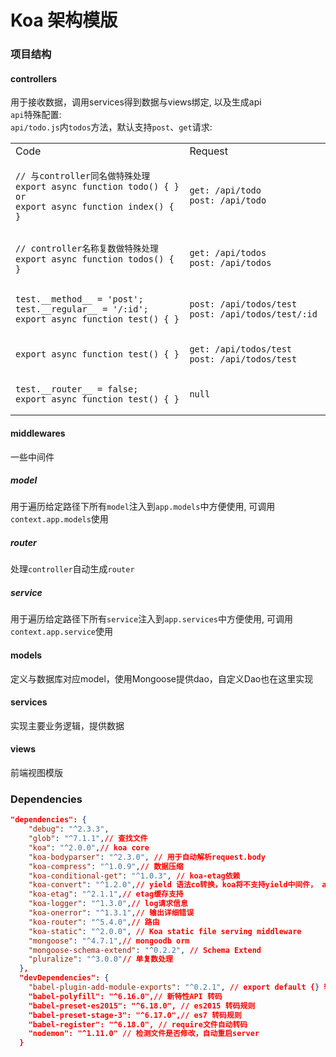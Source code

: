 # Koa 架构模版

### 项目结构

#### controllers
用于接收数据，调用services得到数据与views绑定, 以及生成api  
`api`特殊配置:  
`api/todo.js`内`todos`方法，默认支持`post`、`get`请求:
  
<table>
  <tr>
    <td>Code</td>
    <td>Request</td>
  </tr>
  <tr>
  <td>
    
    // 与controller同名做特殊处理
    export async function todo() { }
    or 
    export async function index() { }
        
  </td>
  <td>
          
    get: /api/todo
    post: /api/todo
           
  </td>
  </tr>
  <tr>
  <td>
    
    // controller名称复数做特殊处理
    export async function todos() { }
      
  </td>
  <td>
        
    get: /api/todos
    post: /api/todos
          
  </td>
  </tr>
  <tr>
  <td>
    
    test.__method__ = 'post';
    test.__regular__ = '/:id';
    export async function test() { }
  
  </td>
  <td>
    
    post: /api/todos/test
    post: /api/todos/test/:id 
      
  </td>
  </tr>
  <tr>
  <td>
      
    export async function test() { }
    
  </td>
  <td>
      
    get: /api/todos/test
    post: /api/todos/test
        
  </td>
  </tr>
  <tr>
  <td>
    
    test.__router__ = false;
    export async function test() { }
    
  </td>
  <td>
      
    null
        
  </td>
  </tr>
</table>

#### middlewares
一些中间件
##### model
用于遍历给定路径下所有`model`注入到`app.models`中方便使用, 可调用`context.app.models`使用
##### router
处理`controller`自动生成`router`
##### service
用于遍历给定路径下所有`service`注入到`app.services`中方便使用, 可调用`context.app.service`使用

#### models
定义与数据库对应model，使用Mongoose提供dao，自定义Dao也在这里实现

#### services
实现主要业务逻辑，提供数据

#### views
前端视图模版


### Dependencies

```json
"dependencies": {
    "debug": "^2.3.3",
    "glob": "^7.1.1",// 查找文件
    "koa": "^2.0.0",// koa core
    "koa-bodyparser": "^2.3.0", // 用于自动解析request.body
    "koa-compress": "^1.0.9",// 数据压缩
    "koa-conditional-get": "^1.0.3", // koa-etag依赖
    "koa-convert": "^1.2.0",// yield 语法co转换，koa将不支持yield中间件， async/await 调用yield也需要转化下
    "koa-etag": "^2.1.1",// etag缓存支持
    "koa-logger": "^1.3.0",// log请求信息
    "koa-onerror": "^1.3.1",// 输出详细错误
    "koa-router": "^5.4.0",// 路由
    "koa-static": "^2.0.0", // Koa static file serving middleware
    "mongoose": "^4.7.1",// mongoodb orm
    "mongoose-schema-extend": "^0.2.2", // Schema Extend
    "pluralize": "^3.0.0"// 单复数处理
  },
  "devDependencies": {
    "babel-plugin-add-module-exports": "^0.2.1", // export default {} 转码
    "babel-polyfill": "^6.16.0",// 新特性API 转码
    "babel-preset-es2015": "^6.18.0", // es2015 转码规则
    "babel-preset-stage-3": "^6.17.0",// es7 转码规则
    "babel-register": "^6.18.0", // require文件自动转码
    "nodemon": "^1.11.0" // 检测文件是否修改，自动重启server
  }
```